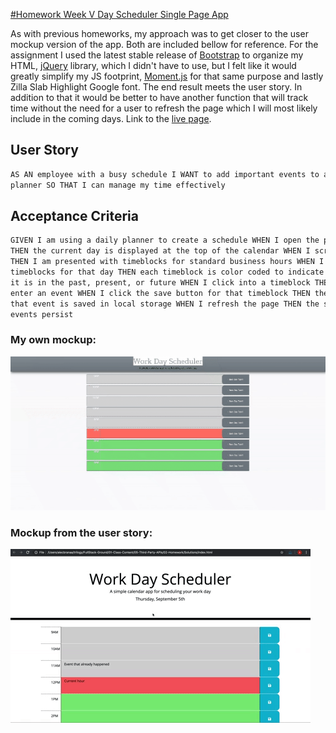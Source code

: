 [#Homework Week V Day Scheduler Single Page App](https://rkutsel.github.io/js-day-scheduler/)

As with previous homeworks, my approach was to get closer to the user mockup
version of the app. Both are included bellow for reference. For the assignment I
used the latest stable release of
[Bootstrap](https://getbootstrap.com/docs/5.1/getting-started/introduction/) to
organize my HTML, [jQuery](https://jquery.com) library, which I didn't have to
use, but I felt like it would greatly simplify my JS footprint,
[Moment.js](https://momentjs.com) for that same purpose and lastly Zilla Slab
Highlight Google font. The end result meets the user story. In addition to that
it would be better to have another function that will track time without the
need for a user to refresh the page which I will most likely include in the
coming days. Link to the
[live page](https://rkutsel.github.io/js-day-scheduler/).

## User Story

```md
AS AN employee with a busy schedule I WANT to add important events to a daily
planner SO THAT I can manage my time effectively
```

## Acceptance Criteria

```md
GIVEN I am using a daily planner to create a schedule WHEN I open the planner
THEN the current day is displayed at the top of the calendar WHEN I scroll down
THEN I am presented with timeblocks for standard business hours WHEN I view the
timeblocks for that day THEN each timeblock is color coded to indicate whether
it is in the past, present, or future WHEN I click into a timeblock THEN I can
enter an event WHEN I click the save button for that timeblock THEN the text for
that event is saved in local storage WHEN I refresh the page THEN the saved
events persist
```

### My own mockup:

![my own mockup](./assets/my-mockup.gif)

### Mockup from the user story:

![user story mockup](./assets/05-third-party-apis-homework-demo.gif)
